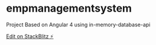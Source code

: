 # empmanagementsystem

Project Based on Angular 4 using in-memory-database-api

[Edit on StackBlitz ⚡️](https://stackblitz.com/edit/empmanagementsystem)
